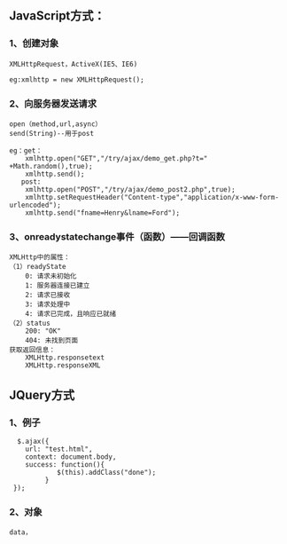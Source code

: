 ## JavaScript方式：
### 1、创建对象
	XMLHttpRequest，ActiveX(IE5、IE6)

	eg:xmlhttp = new XMLHttpRequest();
### 2、向服务器发送请求
	open（method,url,async）
	send(String)--用于post

	eg：get：			
		xmlhttp.open("GET","/try/ajax/demo_get.php?t=" +Math.random(),true);
		xmlhttp.send();	
	   post:
		xmlhttp.open("POST","/try/ajax/demo_post2.php",true);
		xmlhttp.setRequestHeader("Content-type","application/x-www-form-urlencoded");
		xmlhttp.send("fname=Henry&lname=Ford");

### 3、onreadystatechange事件（函数）——回调函数
	XMLHttp中的属性：
	（1）readyState
		0: 请求未初始化
		1: 服务器连接已建立
		2: 请求已接收
		3: 请求处理中
		4: 请求已完成，且响应已就绪	
	（2）status	
		200: "OK"
		404: 未找到页面
	获取返回信息：
		XMLHttp.responsetext
		XMLHttp.responseXML

## JQuery方式
### 1、例子
	  $.ajax({ 
		url: "test.html", 
		context: document.body,
		success: function(){
       	 	 	$(this).addClass("done");
      		 }
	 });
### 2、对象
	data，
		
